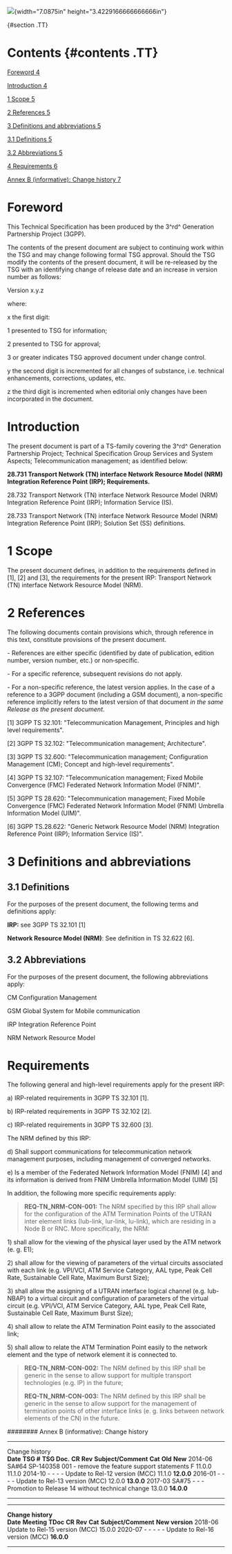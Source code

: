 ![](media/image1.jpeg){width="7.0875in" height="3.4229166666666666in"}

  {#section .TT}

Contents {#contents .TT}
========

[Foreword 4](#foreword)

[Introduction 4](#introduction)

[1 Scope 5](#scope)

[2 References 5](#references)

[3 Definitions and abbreviations 5](#definitions-and-abbreviations)

[3.1 Definitions 5](#definitions)

[3.2 Abbreviations 5](#abbreviations)

[4 Requirements 6](#requirements)

[Annex B (informative): Change history
7](#annex-b-informative-change-history)

Foreword
========

This Technical Specification has been produced by the 3^rd^ Generation
Partnership Project (3GPP).

The contents of the present document are subject to continuing work
within the TSG and may change following formal TSG approval. Should the
TSG modify the contents of the present document, it will be re-released
by the TSG with an identifying change of release date and an increase in
version number as follows:

Version x.y.z

where:

x the first digit:

1 presented to TSG for information;

2 presented to TSG for approval;

3 or greater indicates TSG approved document under change control.

y the second digit is incremented for all changes of substance, i.e.
technical enhancements, corrections, updates, etc.

z the third digit is incremented when editorial only changes have been
incorporated in the document.

Introduction
============

The present document is part of a TS-family covering the 3^rd^
Generation Partnership Project; Technical Specification Group Services
and System Aspects; Telecommunication management; as identified below:

**28.731 Transport Network (TN) interface Network Resource Model (NRM)
Integration Reference Point (IRP); Requirements.**

28.732 Transport Network (TN) interface Network Resource Model (NRM)
Integration Reference Point (IRP); Information Service (IS).

28.733 Transport Network (TN) interface Network Resource Model (NRM)
Integration Reference Point (IRP); Solution Set (SS) definitions.

1 Scope
=======

The present document defines, in addition to the requirements defined in
\[1\], \[2\] and \[3\], the requirements for the present IRP: Transport
Network (TN) interface Network Resource Model (NRM).

2 References
============

The following documents contain provisions which, through reference in
this text, constitute provisions of the present document.

\- References are either specific (identified by date of publication,
edition number, version number, etc.) or non‑specific.

\- For a specific reference, subsequent revisions do not apply.

\- For a non-specific reference, the latest version applies. In the case
of a reference to a 3GPP document (including a GSM document), a
non-specific reference implicitly refers to the latest version of that
document *in the same Release as the present document*.

\[1\] 3GPP TS 32.101: \"Telecommunication Management, Principles and
high level requirements\".

\[2\] 3GPP TS 32.102: \"Telecommunication management; Architecture\".

\[3\] 3GPP TS 32.600: \"Telecommunication management; Configuration
Management (CM); Concept and high-level requirements\".

\[4\] 3GPP TS 32.107: \"Telecommunication management; Fixed Mobile
Convergence (FMC) Federated Network Information Model (FNIM)\".

\[5\] 3GPP TS 28.620: \"Telecommunication management; Fixed Mobile
Convergence (FMC) Federated Network Information Model (FNIM) Umbrella
Information Model (UIM)\".

\[6\] 3GPP TS.28.622: "Generic Network Resource Model (NRM) Integration
Reference Point (IRP); Information Service (IS)".

3 Definitions and abbreviations
===============================

3.1 Definitions
---------------

For the purposes of the present document, the following terms and
definitions apply:

**IRP:** see 3GPP TS 32.101 \[1\]

**Network Resource Model (NRM)**: See definition in TS 32.622 \[6\].

3.2 Abbreviations
-----------------

For the purposes of the present document, the following abbreviations
apply:

CM Configuration Management

GSM Global System for Mobile communication

IRP Integration Reference Point

NRM Network Resource Model

Requirements
============

The following general and high-level requirements apply for the present
IRP:

a\) IRP-related requirements in 3GPP TS 32.101 \[1\].

b\) IRP-related requirements in 3GPP TS 32.102 \[2\].

c\) IRP-related requirements in 3GPP TS 32.600 \[3\].

The NRM defined by this IRP:

d\) Shall support communications for telecommunication network
management purposes, including management of converged networks.

e\) Is a member of the Federated Network Information Model (FNIM) \[4\]
and its information is derived from FNIM Umbrella Information Model
(UIM) \[5\]

In addition, the following more specific requirements apply:

> **REQ-TN\_NRM-CON-001:** The NRM specified by this IRP shall allow for
> the configuration of the ATM Termination Points of the UTRAN inter
> element links (Iub-link, Iur-link, Iu-link), which are residing in a
> Node B or RNC. More specifically, the NRM:

1\) shall allow for the viewing of the physical layer used by the ATM
network (e. g. E1);

2\) shall allow for the viewing of parameters of the virtual circuits
associated with each link (e.g. VPI/VCI, ATM Service Category, AAL type,
Peak Cell Rate, Sustainable Cell Rate, Maximum Burst Size);

3\) shall allow the assigning of a UTRAN interface logical channel (e.g.
Iub-NBAP) to a virtual circuit and configuration of parameters of the
virtual circuit (e.g. VPI/VCI, ATM Service Category, AAL type, Peak Cell
Rate, Sustainable Cell Rate, Maximum Burst Size);

4\) shall allow to relate the ATM Termination Point easily to the
associated link;

5\) shall allow to relate the ATM Termination Point easily to the
network element and the type of network element it is connected to.

> **REQ-TN\_NRM-CON-002:** The NRM defined by this IRP shall be generic
> in the sense to allow support for multiple transport technologies
> (e.g. IP) in the future;
>
> **REQ-TN\_NRM-CON-003:** The NRM defined by this IRP shall be generic
> in the sense to allow support for the management of termination points
> of other interface links (e. g. links between network elements of the
> CN) in the future.

######## Annex B (informative): Change history

  ---------------- ------------ -------------- -------- --------- -------------------------------------------------- --------- --------- ------------
  Change history                                                                                                                         
  **Date**         **TSG \#**   **TSG Doc.**   **CR**   **Rev**   **Subject/Comment**                                **Cat**   **Old**   **New**
  2014-06          SA\#64       SP-140358      001      \-        remove the feature support statements              F         11.0.0    11.1.0
  2014-10          \-           \-             \-       \-        Update to Rel-12 version (MCC)                               11.1.0    **12.0.0**
  2016-01          \-           \-             \-       \-        Update to Rel-13 version (MCC)                               12.0.0    **13.0.0**
  2017-03          SA\#75       \-             \-       \-        Promotion to Release 14 without technical change             13.0.0    **14.0.0**
  ---------------- ------------ -------------- -------- --------- -------------------------------------------------- --------- --------- ------------

  -------------------- ------------- ---------- -------- --------- --------- -------------------------------- -----------------
  **Change history**                                                                                          
  **Date**             **Meeting**   **TDoc**   **CR**   **Rev**   **Cat**   **Subject/Comment**              **New version**
  2018-06                                                                    Update to Rel-15 version (MCC)   15.0.0
  2020-07              \-            \-         \-       \-        \-        Update to Rel-16 version (MCC)   **16.0.0**
  -------------------- ------------- ---------- -------- --------- --------- -------------------------------- -----------------
